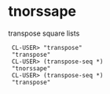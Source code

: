 # tnorssape

transpose square lists

	 CL-USER> "transpose"
	 "transpose"
	 CL-USER> (transpose-seq *)
	 "tnorssape"
	 CL-USER> (transpose-seq *)
	 "transpose"
